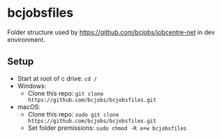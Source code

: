 # bcjobsfiles
Folder structure used by https://github.com/bcjobs/jobcentre-net in dev environment.

## Setup
* Start at root of c drive: `cd /`
* Windows:
  * Clone this repo: `git clone https://github.com/bcjobs/bcjobsfiles.git`
* macOS:
  * Clone this repo: `sudo git clone https://github.com/bcjobs/bcjobsfiles.git`
  * Set folder premissions: `sudo chmod -R a+w bcjobsfiles`
